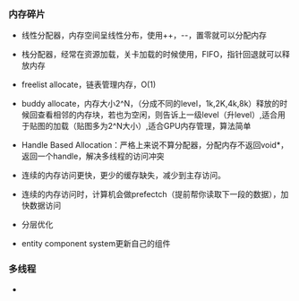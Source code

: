 ### 内存碎片

- 线性分配器，内存空间呈线性分布，使用++，--，置零就可以分配内存

- 栈分配器，经常在资源加载，关卡加载的时候使用，FIFO，指针回退就可以释放内存

- freelist allocate，链表管理内存，O(1)

- buddy allocate，内存大小2^N，（分成不同的level，1k,2K,4k,8k）释放的时候回查看相邻的内存块，若也为空闲，则告诉上一级level（升level）,适合用于贴图的加载（贴图多为2^N大小）,适合GPU内存管理，算法简单

- Handle Based Allocation：严格上来说不算分配器，分配内存不返回void*，返回一个handle，解决多线程的访问冲突

- 连续的内存访问更快，更少的缓存缺失，减少到主存访问。

- 连续的内存访问时，计算机会做prefectch（提前帮你读取下一段的数据），加快数据访问

- 分层优化

- entity component system更新自己的组件

### 多线程

- 
